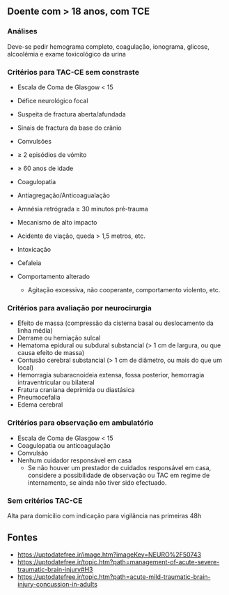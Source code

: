 ## Doente com > 18 anos, com TCE

### Análises

Deve-se pedir hemograma completo, coagulação, ionograma, glicose, alcoolémia e exame toxicológico da urina

### Critérios para TAC-CE sem constraste

- Escala de Coma de Glasgow < 15
- Défice neurológico focal
- Suspeita de fractura aberta/afundada
- Sinais de fractura da base do crânio
- Convulsões
- ≥ 2 episódios de vómito
- ≥ 60 anos de idade

- Coagulopatia
- Antiagregação/Anticoagualação

- Amnésia retrógrada ≥ 30 minutos pré-trauma
- Mecanismo de alto impacto 
- Acidente de viação, queda > 1,5 metros, etc.

- Intoxicação
- Cefaleia
- Comportamento alterado
  - Agitação excessiva, não cooperante, comportamento violento, etc.


### Critérios para avaliação por neurocirurgia
- Efeito de massa (compressão da cisterna basal ou deslocamento da linha média)
- Derrame ou herniação sulcal
- Hematoma epidural ou subdural substancial (> 1 cm de largura, ou que causa efeito de massa) 
- Contusão cerebral substancial (> 1 cm de diâmetro, ou mais do que um local)
- Hemorragia subaracnoideia extensa, fossa posterior, hemorragia intraventricular ou bilateral
- Fratura craniana deprimida ou diastásica
- Pneumocefalia
- Edema cerebral 

### Critérios para observação em ambulatório
- Escala de Coma de Glasgow < 15
- Coagulopatia ou anticoagulação
- Convulsão
- Nenhum cuidador responsável em casa
  - Se não houver um prestador de cuidados responsável em casa, considere a possibilidade de observação ou TAC em regime de internamento, se ainda não tiver sido efectuado.

### Sem critérios TAC-CE

Alta para domícilio com indicação para vigilância nas primeiras 48h 

## Fontes
- https://uptodatefree.ir/image.htm?imageKey=NEURO%2F50743
- https://uptodatefree.ir/topic.htm?path=management-of-acute-severe-traumatic-brain-injury#H3
- https://uptodatefree.ir/topic.htm?path=acute-mild-traumatic-brain-injury-concussion-in-adults
